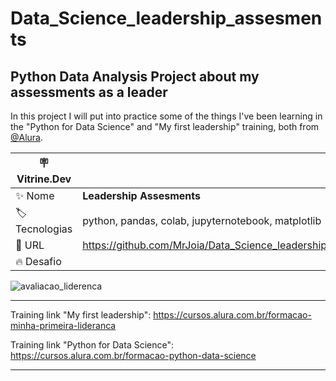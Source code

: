 # Data_Science_leadership_assesments

## Python Data Analysis Project about my assessments as a leader

In this project I will put into practice some of the things I've been learning in the "Python for Data Science" and "My first leadership" training, both from [@Alura](https://www.alura.com.br/).

| :placard: Vitrine.Dev |     |
| -------------  | --- |
| :sparkles: Nome        | **Leadership Assesments**
| :label: Tecnologias | python, pandas, colab, jupyternotebook, matplotlib
| :rocket: URL         | https://github.com/MrJoia/Data_Science_leadership_assesments
| :fire: Desafio     | 

<!-- Inserir imagem com a #vitrinedev ao final do link -->
![avaliacao_liderenca](https://github.com/MrJoia/Data_Science_leadership_assesments/assets/95688863/2d4c35ed-9111-421c-a77c-60337e9bc010#vitrinedev)

---
Training link "My first leadership":  https://cursos.alura.com.br/formacao-minha-primeira-lideranca

Training link "Python for Data Science": https://cursos.alura.com.br/formacao-python-data-science

---
